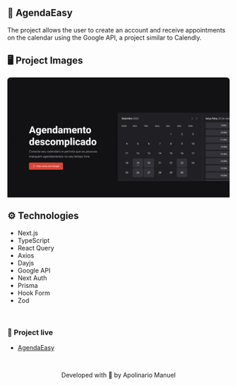 ## 💚 AgendaEasy

The project allows the user to create an account and receive appointments on the calendar using the Google API, a project similar to Calendly.

## 🖥 Project Images

<img src="https://github.com/ap0l1js/agendaeasy/blob/main/src/assets/agenda.png" align="center" />

## ⚙️ Technologies

- Next.js
- TypeScript
- React Query
- Axios
- Dayjs
- Google API
- Next Auth
- Prisma
- Hook Form
- Zod

&nbsp;

### 🔗 Project live

- [AgendaEasy](https://agendaeasy.vercel.app)

&nbsp;

<p align="center">Developed with 💙 by Apolinario Manuel</p>
